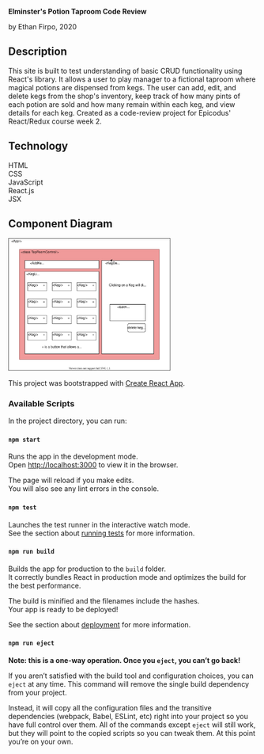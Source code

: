 __Elminster's Potion Taproom Code Review__

by Ethan Firpo, 2020

## Description

This site is built to test understanding of basic CRUD functionality using React's library. It allows a user to play manager to a fictional taproom where magical potions are dispensed from kegs. The user can add, edit, and delete kegs from the shop's inventory, keep track of how many pints of each potion are sold and how many remain within each keg, and view details for each keg. Created as a code-review project for Epicodus' React/Redux course week 2. 

## Technology

HTML  
CSS  
JavaScript  
React.js  
JSX  

## Component Diagram

<img src="./taproom.svg" width="65%">

This project was bootstrapped with [Create React App](https://github.com/facebook/create-react-app).

### Available Scripts

In the project directory, you can run:

#### `npm start`

Runs the app in the development mode.<br />
Open [http://localhost:3000](http://localhost:3000) to view it in the browser.

The page will reload if you make edits.<br />
You will also see any lint errors in the console.

#### `npm test`

Launches the test runner in the interactive watch mode.<br />
See the section about [running tests](https://facebook.github.io/create-react-app/docs/running-tests) for more information.

#### `npm run build`

Builds the app for production to the `build` folder.<br />
It correctly bundles React in production mode and optimizes the build for the best performance.

The build is minified and the filenames include the hashes.<br />
Your app is ready to be deployed!

See the section about [deployment](https://facebook.github.io/create-react-app/docs/deployment) for more information.

#### `npm run eject`

**Note: this is a one-way operation. Once you `eject`, you can’t go back!**

If you aren’t satisfied with the build tool and configuration choices, you can `eject` at any time. This command will remove the single build dependency from your project.

Instead, it will copy all the configuration files and the transitive dependencies (webpack, Babel, ESLint, etc) right into your project so you have full control over them. All of the commands except `eject` will still work, but they will point to the copied scripts so you can tweak them. At this point you’re on your own.

## 